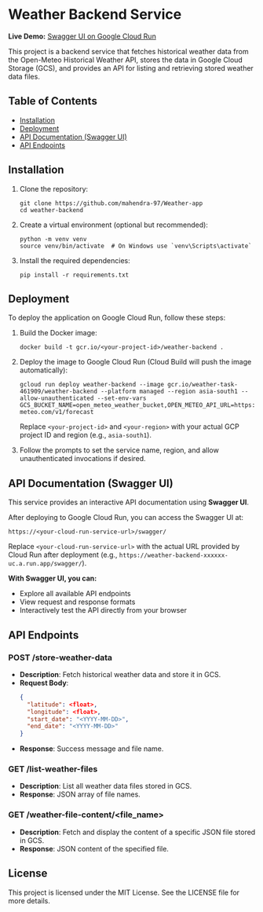 # Weather Backend Service

**Live Demo:** [Swagger UI on Google Cloud Run](https://weather-backend-118898327753.asia-south1.run.app/swagger/)

This project is a backend service that fetches historical weather data from the Open-Meteo Historical Weather API, stores the data in Google Cloud Storage (GCS), and provides an API for listing and retrieving stored weather data files.

## Table of Contents

- [Installation](#installation)
- [Deployment](#deployment)
- [API Documentation (Swagger UI)](#api-documentation-swagger-ui)
- [API Endpoints](#api-endpoints)

## Installation

1. Clone the repository:
   ```
   git clone https://github.com/mahendra-97/Weather-app
   cd weather-backend
   ```

2. Create a virtual environment (optional but recommended):
   ```
   python -m venv venv
   source venv/bin/activate  # On Windows use `venv\Scripts\activate`
   ```

3. Install the required dependencies:
   ```
   pip install -r requirements.txt
   ```

## Deployment

To deploy the application on Google Cloud Run, follow these steps:

1. Build the Docker image:
   ```
   docker build -t gcr.io/<your-project-id>/weather-backend .
   ```

2. Deploy the image to Google Cloud Run (Cloud Build will push the image automatically):
   ```
   gcloud run deploy weather-backend --image gcr.io/weather-task-461909/weather-backend --platform managed --region asia-south1 --allow-unauthenticated --set-env-vars GCS_BUCKET_NAME=open_meteo_weather_bucket,OPEN_METEO_API_URL=https://api.open-meteo.com/v1/forecast
   ```
   Replace `<your-project-id>` and `<your-region>` with your actual GCP project ID and region (e.g., `asia-south1`).

3. Follow the prompts to set the service name, region, and allow unauthenticated invocations if desired.

## API Documentation (Swagger UI)

This service provides an interactive API documentation using **Swagger UI**.

After deploying to Google Cloud Run, you can access the Swagger UI at:

```
https://<your-cloud-run-service-url>/swagger/
```

Replace `<your-cloud-run-service-url>` with the actual URL provided by Cloud Run after deployment (e.g., `https://weather-backend-xxxxxx-uc.a.run.app/swagger/`).

**With Swagger UI, you can:**
- Explore all available API endpoints
- View request and response formats
- Interactively test the API directly from your browser

## API Endpoints

### POST /store-weather-data

- **Description**: Fetch historical weather data and store it in GCS.
- **Request Body**:
  ```json
  {
    "latitude": <float>,
    "longitude": <float>,
    "start_date": "<YYYY-MM-DD>",
    "end_date": "<YYYY-MM-DD>"
  }
  ```
- **Response**: Success message and file name.

### GET /list-weather-files

- **Description**: List all weather data files stored in GCS.
- **Response**: JSON array of file names.

### GET /weather-file-content/<file_name>

- **Description**: Fetch and display the content of a specific JSON file stored in GCS.
- **Response**: JSON content of the specified file.

## License

This project is licensed under the MIT License. See the LICENSE file for more details.